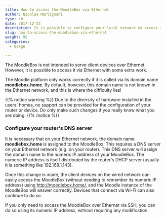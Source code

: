 ```yaml
---
title: How to access the MoodleBox via Ethernet
author: Nicolas Martignoni
type: kb
date: 2017-12-23
description: It is possible to configure your local network to access the MoodleBox via an Ethernet connection
slug: how-to-access-the-moodlebox-via-ethernet
weight: 95
categories:
  - Usage

---
```

The MoodleBox is not intended to serve client devices over Ethernet. However, it is possible to access it via Ethernet with some extra work.

The Moodle platform only works correctly if it is called via its domain name __moodlebox.home__. By default, however, this domain name is not known in the Ethernet network, and this is where the difficulty lies!

{{% notice warning %}}
Due to the diversity of hardware installed in the users' homes, no support can be provided for the configuration of your router or device. Do only make such changes if you really know what you are doing.
{{% /notice %}}

### Configure your router's DNS server

It is necessary that on your Ethernet network, the domain name __moodlebox.home__ is assigned to the MoodleBox. This requires a DNS server on your Ethernet network (e.g. on your router). This DNS server will assign the domain name to the numeric IP address of your MoodleBox. The numeric IP address is itself distributed by the router's DHCP server (usually it is something like 192.168.1.143).

Once this change is made, the client devices on the wired network can easily access the MoodleBox (without needing to remember its numeric IP address) using http://moodlebox.home/, and the Moodle instance of the MoodleBox will answer correctly. Devices that connect via Wi-Fi can also continue to do so.

If you only need to access the MoodleBox over Ethernet via SSH, you can do so using its numeric IP address, without requiring any modification.

